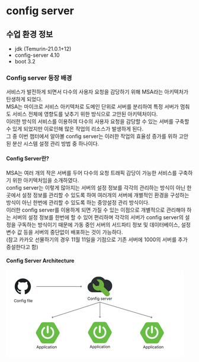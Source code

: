 # config server

## 수업 환경 정보
- jdk (Temurin-21.0.1+12)
- config-server 4.10
- boot 3.2


### Config server 등장 배경
서비스가 발전하게 되면서 다수의 사용자 요청을 감당하기 위해 MSA라는 아키텍처가 탄생하게 되었다. <br>
MSA는 마이크로 서비스 아키텍처로 도메인 단위로 서버를 분리하여 특정 서버가 멈춰도 서비스 전체에 영향도를 낮추기 위한 방식으로 고안된 아키텍처이다. <br>
이러한 방식의 서비스를 이용하여 다수의 사용자 요청을 감당할 수 있는 서버를 구축할 수 있게 되었지만 이로인해 많은 작업의 리소스가 발생하게 된다. <br>
그 중 이번 챕터에서 알아볼 config server는 이러한 작업의 효율성 증가를 위하 고안된 분산 시스템 설정 관리 방법 중 하나이다. <br>

#### Config Server란?
MSA는 여러 개의 작은 서버를 두어 다수의 요청 트래픽 감당이 가능한 서비스를 구축하기 위한 아키텍처임을 소개하였다. <br>
config server는 이렇게 많아지는 서버의 설정 정보를 각각의 관리하는 방식이 아닌 한 곳에서 설정 정보를 관리할 수 있도록 하여
여러개의 서버에 개별적인 환경을 구성하는 방식이 아닌 한번에 관리할 수 있도록 하는 중앙설정 관리 방식이다. <br>
이러한 config server를 이용하게 되면 가질 수 있는 이점으로 개별적으로 관리해야 하는 서버의 설정 정보를 한번에 할 수 있어 편리하며 
각각의 서버가 config server의 설정을 구독하는 방식이기 때문에 가동 중인 서버의 서드파티 정보 및 데이터베이스, 설정 변수 값 등을 서버의 중단없이 배포하는 것이 가능하다. <br>
(참고 카카오 선물하기의 경우 11월 11일을 기점으로 기존 서버에 1000의 서버를 추가 증설한다고 함)

#### Config Server Architecture

![img.png](img.png)

